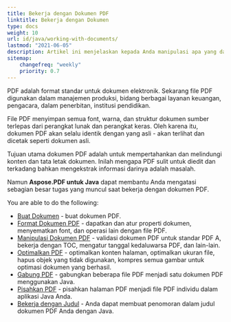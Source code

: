 ```yaml
---
title: Bekerja dengan Dokumen PDF 
linktitle: Bekerja dengan Dokumen
type: docs
weight: 10
url: id/java/working-with-documents/
lastmod: "2021-06-05"
description: Artikel ini menjelaskan kepada Anda manipulasi apa yang dapat dilakukan dengan dokumen menggunakan Aspose.PDF untuk Java.
sitemap:
    changefreq: "weekly"
    priority: 0.7
---
```


PDF adalah format standar untuk dokumen elektronik. Sekarang file PDF digunakan dalam manajemen produksi, bidang berbagai layanan keuangan, pengacara, dalam penerbitan, institusi pendidikan.

File PDF menyimpan semua font, warna, dan struktur dokumen sumber terlepas dari perangkat lunak dan perangkat keras. Oleh karena itu, dokumen PDF akan selalu identik dengan yang asli - akan terlihat dan dicetak seperti dokumen asli.

Tujuan utama dokumen PDF adalah untuk mempertahankan dan melindungi konten dan tata letak dokumen. Inilah mengapa PDF sulit untuk diedit dan terkadang bahkan mengekstrak informasi darinya adalah masalah.

Namun **Aspose.PDF untuk Java** dapat membantu Anda mengatasi sebagian besar tugas yang muncul saat bekerja dengan dokumen PDF.

You are able to do the following:

- [Buat Dokumen](/pdf/java/create-pdf-document/) - buat dokumen PDF.
- [Format Dokumen PDF](/pdf/java/formatting-pdf-document/) - dapatkan dan atur properti dokumen, menyematkan font, dan operasi lain dengan file PDF.
- [Manipulasi Dokumen PDF](/pdf/java/manipulate-pdf-document/) - validasi dokumen PDF untuk standar PDF A, bekerja dengan TOC, mengatur tanggal kedaluwarsa PDF, dan lain-lain.
- [Optimalkan PDF](/pdf/java/optimize-pdf/) - optimalkan konten halaman, optimalkan ukuran file, hapus objek yang tidak digunakan, kompres semua gambar untuk optimasi dokumen yang berhasil.
- [Gabung PDF](/pdf/java/merge-pdf-documents/) - gabungkan beberapa file PDF menjadi satu dokumen PDF menggunakan Java.
- [Pisahkan PDF](/pdf/java/split-document/) - pisahkan halaman PDF menjadi file PDF individu dalam aplikasi Java Anda.
- [Bekerja dengan Judul](/pdf/java/working-with-headings/) - Anda dapat membuat penomoran dalam judul dokumen PDF Anda dengan Java.